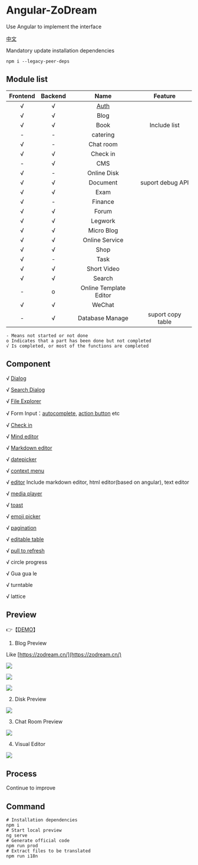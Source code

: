 # Angular-ZoDream

Use Angular to implement the interface 

[中文](README.zh.md)

Mandatory update installation dependencies 
```
npm i --legacy-peer-deps
```

## Module list

|Frontend|Backend|Name|Feature|
|:--:|:--:|:--:|:--:|
|√|√|[Auth](src/app/modules/auth)||
|√|√|Blog||
|√|√|Book|Include list|
|-|-|catering||
|√|-|Chat room||
|√|√|Check in||
|-|√|CMS||
|√|-|Online Disk||
|√|√|Document|suport debug API|
|√|√|Exam||
|√|-|Finance||
|√|√|Forum||
|√|√|Legwork||
|√|√|Micro Blog||
|√|√|Online Service||
|√|√|Shop||
|√|-|Task||
|√|√|Short Video||
|√|√|Search||
|-|o|Online Template Editor||
|√|√|WeChat ||
|-|√|Database Manage|suport copy table|

    - Means not started or not done 
    o Indicates that a part has been done but not completed 
    √ Is completed, or most of the functions are completed 

## Component

√ [Dialog](src/app/components/dialog)

√ [Search Dialog](src/app/modules/visual/member/search)

√ [File Explorer](src/app/components/file-explorer)

√ Form Input：[autocomplete](src/app/components/form/autocomplete), [action button](src/app/components/form/action-button) etc

√ [Check in](src/app/modules/checkin)

√ [Mind editor](src/app/components/mind)

√ [Markdown editor](src/app/components/editor/markdown-editor)

√ [datepicker](src/app/components/datepicker)

√ [context menu](src/app/components/context-menu)

√ [editor](src/app/components/editor) Include markdown editor, html editor(based on angular), text editor

√ [media player](src/app/components/media-player)

√ [toast](src/app/components/dialog)

√ [emoji picker](src/app/theme/components/emoji-picker)

√ [pagination](src/app/theme/components/pagination)

√ [editable table](src/app/theme/components/editable-table)

√ [pull to refresh](src/app/theme/components/pull-to-refresh)

√ circle progress

√ Gua gua le

√ turntable

√ lattice


## Preview

👉【[DEMO](https://job.zodream.cn/)】

1. Blog Preview

Like [https://zodream.cn/](https://zodream.cn/)

![](screen/blog.png)

![](screen/archives.png)

![](screen/detail.png)

2. Disk Preview

![](screen/nav.gif)

3. Chat Room Preview

![](screen/chat.gif)

4. Visual Editor

![](screen/visual.jpg)

## Process

Continue to improve 

## Command

```shell
# Installation dependencies 
npm i
# Start local preview 
ng serve
# Generate official code 
npm run prod
# Extract files to be translated 
npm run i18n

```